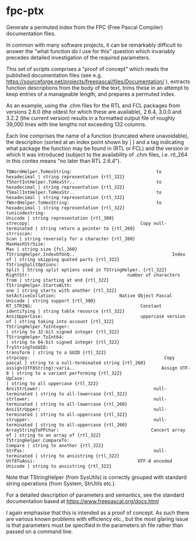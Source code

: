 # fpc-ptx
Generate a permuted index from the FPC (Free Pascal Compiler) documentation files.

In common with many software projects, it can be remarkably difficult to answer the "what function do I use for this" question which invariably precedes detailed investigation of the required parameters.

This set of scripts comprises a "proof of concept" which reads the published documentation files (see e.g. https://sourceforge.net/projects/freepascal/files/Documentation/ ), extracts function descriptions from the body of the text, trims these in an attempt to keep entries of a manageable length, and prepares a permuted index.

As an example, using the .chm files for the RTL and FCL packages from versions 2.6.0 (the oldest for which these are available), 2.6.4, 3.0.0 and 3.2.2 (the current version) results in a formatted output file of roughly 39,000 lines with line lengths not exceeding 132 columns.

Each line comprises the name of a function (truncated where unavoidable), the description (sorted at an index point shown by | ) and a tag indicating what package the function may be found in (RTL or FCL) and the version in which it was introduced (subject to the availability of .chm files, i.e. rtl_264 in this contex means "no later than RTL 2.6.4").

```
TQWordHelper.ToHexString:                                to hexadecimal | string representation {rtl_322}
TShortIntHelper.ToHexStr..                               to hexadecimal | string representation {rtl_322}
TSmallIntHelper.ToHexStr..                               to hexadecimal | string representation {rtl_322}
TWordHelper.ToHexString:                                 to hexadecimal | string representation {rtl_322}
tunicodestring:                                                 Unicode | string representation {rtl_300}
strecopy:                                          Copy null-terminated | string return a pointer to {rtl_260}
strriscan:                                                         Scan | string reversely for a character {rtl_260}
MaxHashStrSize:                                                     Max | string size {fcl_260}
TStringHelper.IndexOfUnQ..                                     Index of | string skipping quoted parts {rtl_322}
TStringSplitOptions:                                              Split | String split options used in TStringHelper. {rtl_322}
RightStr:                                     number of characters from | string starting at end {rtl_322}
TStringHelper.StartsWith:                                           one | string starts with another {rtl_322}
SetActiveCollation:                        Native Object Pascal Unicode | string support {rtl_300}
RT_STRING:                                         Constant identifying | string table resource {rtl_322}
AnsiUpperCase:                                     uppercase version of | string taking into account {rtl_322}
TStringHelper.ToInteger:                                                | string to 32-bit signed integer {rtl_322}
TStringHelper.ToInt64:                                                  | string to 64-bit signed integer {rtl_322}
TryStringToGUID:                                              transform | string to a GUID {rtl_322}
strpcopy:                                                   Copy pascal | string to a null-terminated string {rtl_260}
assign(UTF8String):varia..                                 Assign UTF-8 | string to a variant performing {rtl_322}
UpCase:                                                                 | string to all uppercase {rtl_322}
AnsiStrLower:                                           null-terminated | string to all-lowercase {rtl_322}
strlower:                                               null-terminated | string to all-lowercase {rtl_260}
AnsiStrUpper:                                           null-terminated | string to all-uppercase {rtl_322}
strupper:                                               null-terminated | string to all-uppercase {rtl_260}
ArrayStringToPPchar:                                   Concert array of | string to an array of {rtl_322}
TStringHelper.CompareTo:                                        Compare | string to another {rtl_322}
StrPas:                                                 null-terminated | string to ansistring {rtl_322}
Utf8ToAnsi:                                       UTF-8 encoded Unicode | string to ansistring {rtl_322}
```

Note that TStringHelper (from SysUtils) is correctly grouped with standard string operations (from System, StrUtils etc.).

For a detailed description of parameters and semantics, see the standard documentation based at https://www.freepascal.org/docs.html


I again emphasise that this is intended as a proof of concept. As such there are various known problems with efficiency etc., but the most glaring issue is that parameters must be specified in the parameters.sh file rather than passed on a command line.
